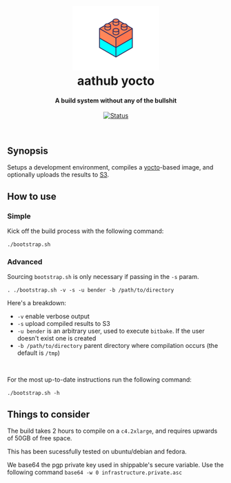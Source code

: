 <h1 align="center">
  <a href="https://github.com/ableat/aathub-yocto"><img src="docs/imgs/brick.gif" alt="aathub yocto" width="200"></a>
  <br>
  aathub yocto
  <br>
</h1>

<h4 align="center">A build system without any of the bullshit</h4>

<p align="center">
  <a href="https://app.shippable.com/github/ableat/aathub-yocto">
    <img src="https://api.shippable.com/projects/59e7522854c135070007087a/badge?branch=master"
         alt="Status">
  </a>
</p>

<br>

## Synopsis

Setups a development environment, compiles a [yocto](https://www.yoctoproject.org/)-based image, and optionally uploads the results to [S3](https://aws.amazon.com/s3/).


## How to use

### Simple

Kick off the build process with the following command:
```
./bootstrap.sh
```

### Advanced

Sourcing `bootstrap.sh` is only necessary if passing in the `-s` param.

```
. ./bootstrap.sh -v -s -u bender -b /path/to/directory
```

Here's a breakdown:

- `-v` enable verbose output
- `-s` upload compiled results to S3
- `-u bender` is an arbitrary user, used to execute `bitbake`. If the user doesn't exist one is created
- `-b /path/to/directory` parent directory where compilation occurs (the default is `/tmp`)

<br>

For the most up-to-date instructions run the following command:
```
./bootstrap.sh -h
```

## Things to consider

The build takes 2 hours to compile on a `c4.2xlarge`, and requires upwards of 50GB of free space.

This has been sucessfully tested on ubuntu/debian and fedora.

We base64 the pgp private key used in shippable's secure variable. Use the following command `base64 -w 0 infrastructure.private.asc`
